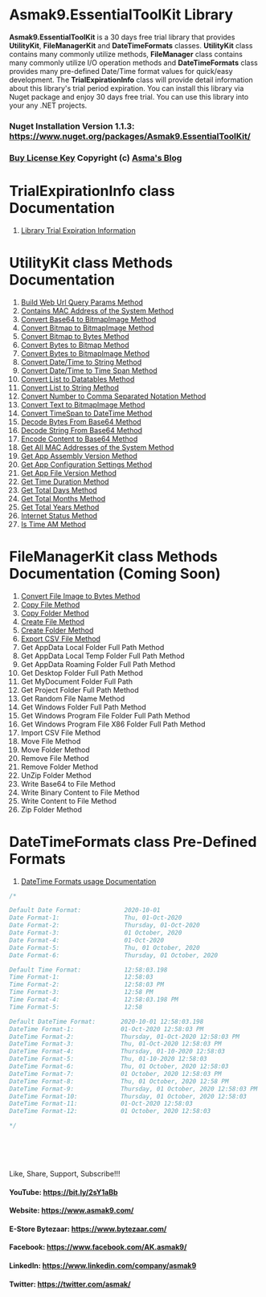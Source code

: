 # Asmak9.EssentialToolKit Library
**Asmak9.EssentialToolKit** is a 30 days free trial library that provides **UtilityKit**, **FileManagerKit** and **DateTimeFormats**  classes. **UtilityKit** class contains many commonly utilize methods, **FileManager** class contains many commonly utilize I/O operation methods and **DateTimeFormats** class provides many pre-defined Date/Time format values for quick/easy development. The **TrialExpirationInfo** class will provide detail information about this library's trial period expiration. You can install this library via Nuget package and enjoy 30 days free trial. You can use this library into your any .NET projects.

### Nuget Installation Version 1.1.3: https://www.nuget.org/packages/Asmak9.EssentialToolKit/

### [Buy License Key](https://bit.ly/3mzMQsU) Copyright (c) [Asma's Blog](https://www.asmak9.com/)

# TrialExpirationInfo class Documentation

1. [Library Trial Expiration Information](https://bit.ly/3iwLrQO)

# UtilityKit class Methods Documentation

1. [Build Web Url Query Params Method](https://bit.ly/3jIYAaE)
2. [Contains MAC Address of the System Method](https://bit.ly/36ADho1)
3. [Convert Base64 to BitmapImage Method](https://bit.ly/2GlixGs) 
4. [Convert Bitmap to BitmapImage Method](https://bit.ly/3jLCPHh)
5. [Convert Bitmap to Bytes Method](https://bit.ly/3def9cj)
6. [Convert Bytes to Bitmap Method](https://bit.ly/34RDAsp)
7. [Convert Bytes to BitmapImage Method](https://bit.ly/2Ip168B)
8. [Convert Date/Time to String Method](https://bit.ly/313Cl8m)
9. [Convert Date/Time to Time Span Method](https://bit.ly/3lIvAAO)
10. [Convert List to Datatables Method](https://bit.ly/2ItRtFy)
11. [Convert List to String Method](https://bit.ly/3m09vhh)
12. [Convert Number to Comma Separated Notation Method](https://bit.ly/3eePZuG)
13. [Convert Text to BitmapImage Method](https://bit.ly/327Vvdt)
14. [Convert TimeSpan to DateTime Method](https://bit.ly/2I8j3sf)
15. [Decode Bytes From Base64 Method](https://bit.ly/2Ubpyg7)
16. [Decode String From Base64 Method](https://bit.ly/38wxu3Z)
17. [Encode Content to Base64 Method](https://bit.ly/3lqxR3D)
18. [Get All MAC Addresses of the System Method](https://bit.ly/2IvghNw)
19. [Get App Assembly Version Method](https://bit.ly/2K4urWs)
20. [Get App Configuration Settings Method](https://bit.ly/36TvQag)
21. [Get App File Version Method](https://bit.ly/3pZtHCA)
22. [Get Time Duration Method](https://bit.ly/3m9qtKv)
23. [Get Total Days Method](https://bit.ly/2KBCytQ)
24. [Get Total Months Method](https://bit.ly/3fIOGET)
25. [Get Total Years Method](https://bit.ly/3fEgZV2)
26. [Internet Status Method](https://bit.ly/33lSWoQ)
27. [Is Time AM Method](https://bit.ly/36b4YTR)

# FileManagerKit class Methods Documentation (Coming Soon)

1. [Convert File Image to Bytes Method](https://bit.ly/3ngwxRQ)
2. [Copy File Method](https://bit.ly/37rtyR3)
3. [Copy Folder Method](https://bit.ly/3rbzWnz) 
4. [Create File Method](https://bit.ly/3pcATKc) 
5. [Create Folder Method](https://bit.ly/3hoouA9)
6. [Export CSV File Method](https://bit.ly/2Jx9NP2)
7. Get AppData Local Folder Full Path Method
8. Get AppData Local Temp Folder Full Path Method
9. Get AppData Roaming Folder Full Path Method 
10. Get Desktop Folder Full Path Method
11. Get MyDocument Folder Full Path
12. Get Project Folder Full Path Method
13. Get Random File Name Method
14. Get Windows Folder Full Path Method
15. Get Windows Program File Folder Full Path Method
16. Get Windows Program File X86 Folder Full Path Method
17. Import CSV File Method
18. Move File Method
19. Move Folder Method
20. Remove File Method
21. Remove Folder Method
22. UnZip Folder Method
23. Write Base64 to File Method
24. Write Binary Content to File Method
25. Write Content to File Method
26. Zip Folder Method

# DateTimeFormats class Pre-Defined Formats

1. [DateTime Formats usage Documentation](https://bit.ly/377sSAb)

```C#
/*

Default Date Format:            2020-10-01
Date Format-1:                  Thu, 01-Oct-2020
Date Format-2:                  Thursday, 01-Oct-2020
Date Format-3:                  01 October, 2020
Date Format-4:                  01-Oct-2020
Date Format-5:                  Thu, 01 October, 2020
Date Format-6:                  Thursday, 01 October, 2020

Default Time Format:            12:58:03.198
Time Format-1:                  12:58:03
Time Format-2:                  12:58:03 PM
Time Format-3:                  12:58 PM
Time Format-4:                  12:58:03.198 PM
Time Format-5:                  12:58

Default DateTime Format:       2020-10-01 12:58:03.198
DateTime Format-1:             01-Oct-2020 12:58:03 PM
DateTime Format-2:             Thursday, 01-Oct-2020 12:58:03 PM
DateTime Format-3:             Thu, 01-Oct-2020 12:58:03 PM
DateTime Format-4:             Thursday, 01-10-2020 12:58:03
DateTime Format-5:             Thu, 01-10-2020 12:58:03
DateTime Format-6:             Thu, 01 October, 2020 12:58:03
DateTime Format-7:             01 October, 2020 12:58:03 PM
DateTime Format-8:             Thu, 01 October, 2020 12:58 PM
DateTime Format-9:             Thursday, 01 October, 2020 12:58:03 PM
DateTime Format-10:            Thursday, 01 October, 2020 12:58:03
DateTime Format-11:            01-Oct-2020 12:58:03
DateTime Format-12:            01 October, 2020 12:58:03

*/

```

<br/>
<br/>
<br/>

Like, Share, Support, Subscribe!!!

#### YouTube: https://bit.ly/2sY1aBb 

#### Website: https://www.asmak9.com/

#### E-Store Bytezaar: https://www.bytezaar.com/

#### Facebook: https://www.facebook.com/AK.asmak9/

#### LinkedIn: https://www.linkedin.com/company/asmak9

#### Twitter: https://twitter.com/asmak/
